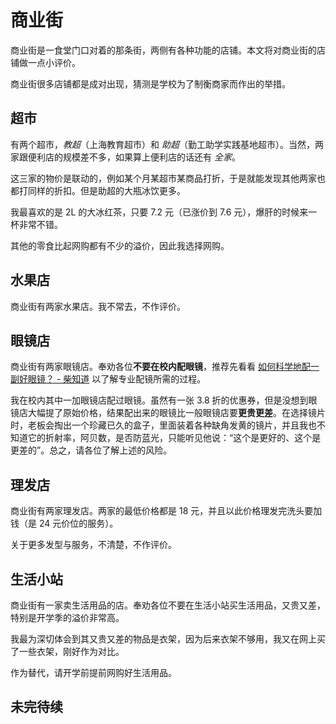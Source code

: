 # 商业街

商业街是一食堂门口对着的那条街，两侧有各种功能的店铺。本文将对商业街的店铺做一点小评价。

商业街很多店铺都是成对出现，猜测是学校为了制衡商家而作出的举措。

## 超市

有两个超市，_教超_（上海教育超市）和 _助超_（勤工助学实践基地超市）。当然，两家跟便利店的规模差不多，如果算上便利店的话还有 _全家_。

这三家的物价是联动的，例如某个月某超市某商品打折，于是就能发现其他两家也都打同样的折扣。但是助超的大瓶冰饮更多。

我最喜欢的是 2L 的大冰红茶，只要 7.2 元（已涨价到 7.6 元），爆肝的时候来一杯非常不错。

其他的零食比起网购都有不少的溢价，因此我选择网购。

## 水果店

商业街有两家水果店。我不常去，不作评价。

## 眼镜店

商业街有两家眼镜店。奉劝各位**不要在校内配眼镜**，推荐先看看 [如何科学地配一副好眼镜？ - 柴知道](https://www.bilibili.com/video/av1550349674/) 以了解专业配镜所需的过程。

我在校内其中一加眼镜店配过眼镜。虽然有一张 3.8 折的优惠券，但是没想到眼镜店大幅提了原始价格，结果配出来的眼镜比一般眼镜店要**更贵更差**。在选择镜片时，老板会掏出一个珍藏已久的盒子，里面装着各种缺角发黄的镜片，并且我也不知道它的折射率，阿贝数，是否防蓝光，只能听见他说：“这个是更好的、这个是更差的”。总之，请各位了解上述的风险。

## 理发店

商业街有两家理发店。两家的最低价格都是 18 元，并且以此价格理发完洗头要加钱（是 24 元价位的服务）。

关于更多发型与服务，不清楚，不作评价。

## 生活小站

商业街有一家卖生活用品的店。奉劝各位不要在生活小站买生活用品，又贵又差，特别是开学季的溢价非常高。

我最为深切体会到其又贵又差的物品是衣架，因为后来衣架不够用，我又在网上买了一些衣架，刚好作为对比。

作为替代，请开学前提前网购好生活用品。

## 未完待续
